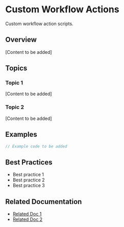 # Custom Workflow Actions

Custom workflow action scripts.

## Overview

[Content to be added]

## Topics

### Topic 1

[Content to be added]

### Topic 2

[Content to be added]

## Examples

```javascript
// Example code to be added
```

## Best Practices

- Best practice 1
- Best practice 2
- Best practice 3

## Related Documentation

- [Related Doc 1](link)
- [Related Doc 2](link)
